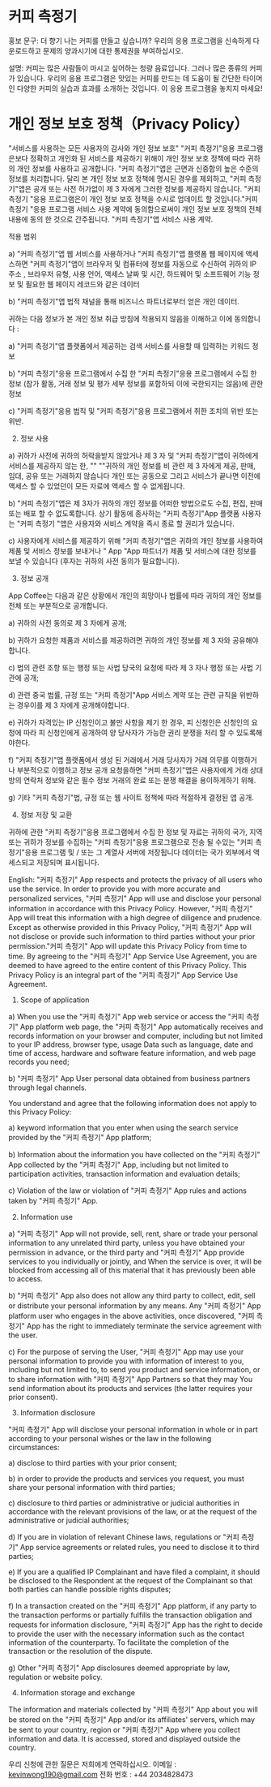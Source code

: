 # 커피 측정기

홍보 문구:
더 향기 나는 커피를 만들고 싶습니까? 우리의 응용 프로그램을 신속하게 다운로드하고 문제의 양과시기에 대한 통제권을 부여하십시오.

설명:
커피는 많은 사람들이 마시고 싶어하는 청량 음료입니다. 그러나 많은 종류의 커피가 있습니다. 우리의 응용 프로그램은 맛있는 커피를 만드는 데 도움이 될 간단한 타이머 인 다양한 커피의 실습과 효과를 소개하는 것입니다. 이 응용 프로그램을 놓치지 마세요!


# 개인 정보 보호 정책（Privacy Policy）

"서비스를 사용하는 모든 사용자의 감사와 개인 정보 보호" "커피 측정기"응용 프로그램은보다 정확하고 개인화 된 서비스를 제공하기 위해이 개인 정보 보호 정책에 따라 귀하의 개인 정보를 사용하고 공개합니다. "커피 측정기"앱은 근면과 신중함의 높은 수준의 정보를 처리합니다. 달리 본 개인 정보 보호 정책에 명시된 경우를 제외하고, "커피 측정기"앱은 공개 또는 사전 허가없이 제 3 자에게 그러한 정보를 제공하지 않습니다. "커피 측정기 "응용 프로그램은이 개인 정보 보호 정책을 수시로 업데이트 할 것입니다."커피 측정기 "응용 프로그램 서비스 사용 계약에 동의함으로써이 개인 정보 보호 정책의 전체 내용에 동의 한 것으로 간주됩니다. "커피 측정기"앱 서비스 사용 계약.

적용 범위

a) "커피 측정기"앱 웹 서비스를 사용하거나 "커피 측정기"앱 플랫폼 웹 페이지에 액세스하면 "커피 측정기"앱이 브라우저 및 컴퓨터에 정보를 자동으로 수신하여 귀하의 IP 주소 , 브라우저 유형, 사용 언어, ​​액세스 날짜 및 시간, 하드웨어 및 소프트웨어 기능 정보 및 필요한 웹 페이지 레코드와 같은 데이터

b) "커피 측정기"앱 법적 채널을 통해 비즈니스 파트너로부터 얻은 개인 데이터.

귀하는 다음 정보가 본 개인 정보 취급 방침에 적용되지 않음을 이해하고 이에 동의합니다 :

a) "커피 측정기"앱 플랫폼에서 제공하는 검색 서비스를 사용할 때 입력하는 키워드 정보

b) "커피 측정기"응용 프로그램에서 수집 한 "커피 측정기"응용 프로그램에서 수집 한 정보 (참가 활동, 거래 정보 및 평가 세부 정보를 포함하되 이에 국한되지는 않음)에 관한 정보

c) "커피 측정기"응용 법칙 및 "커피 측정기"응용 프로그램에서 취한 조치의 위반 또는 위반.

2. 정보 사용

a) 귀하가 사전에 귀하의 허락을받지 않았거나 제 3 자 및 "커피 측정기"앱이 귀하에게 서비스를 제공하지 않는 한, "" ""귀하의 개인 정보를 비 관련 제 3 자에게 제공, 판매, 임대, 공유 또는 거래하지 않습니다 개인 또는 공동으로 그리고 서비스가 끝나면 이전에 액세스 할 수 있었던이 모든 자료에 액세스 할 수 없게됩니다.

b) "커피 측정기"앱은 제 3자가 귀하의 개인 정보를 어떠한 방법으로도 수집, 편집, 판매 또는 배포 할 수 없도록합니다. 상기 활동에 종사하는 "커피 측정기"App 플랫폼 사용자는 "커피 측정기 "앱은 사용자와 서비스 계약을 즉시 종료 할 권리가 있습니다.

c) 사용자에게 서비스를 제공하기 위해 "커피 측정기"앱은 귀하의 개인 정보를 사용하여 제품 및 서비스 정보를 보내거나 " App "App 파트너가 제품 및 서비스에 대한 정보를 보낼 수 있습니다 (후자는 귀하의 사전 동의가 필요합니다).

3. 정보 공개

App Coffee는 다음과 같은 상황에서 개인의 희망이나 법률에 따라 귀하의 개인 정보를 전체 또는 부분적으로 공개합니다.

a) 귀하의 사전 동의로 제 3 자에게 공개;

b) 귀하가 요청한 제품과 서비스를 제공하려면 귀하의 개인 정보를 제 3 자와 공유해야합니다.

c) 법의 관련 조항 또는 행정 또는 사법 당국의 요청에 따라 제 3 자나 행정 또는 사법 기관에 공개;

d) 관련 중국 법률, 규정 또는 "커피 측정기"App 서비스 계약 또는 관련 규칙을 위반하는 경우이를 제 3 자에게 공개해야합니다.

e) 귀하가 자격있는 IP 신청인이고 불만 사항을 제기 한 경우, 피 신청인은 신청인의 요청에 따라 피 신청인에게 공개하여 양 당사자가 가능한 권리 분쟁을 처리 할 수 ​​있도록해야한다.

f) "커피 측정기"앱 플랫폼에서 생성 된 거래에서 거래 당사자가 거래 의무를 이행하거나 부분적으로 이행하고 정보 공개 요청을하면 "커피 측정기"앱은 사용자에게 거래 상대방의 연락처 정보와 같은 필수 정보 거래의 완료 또는 분쟁 해결을 용이하게하기 위해.

g) 기타 "커피 측정기"법, 규정 또는 웹 사이트 정책에 따라 적절하게 결정된 앱 공개.

4. 정보 저장 및 교환

귀하에 관한 "커피 측정기"응용 프로그램에서 수집 한 정보 및 자료는 귀하의 국가, 지역 또는 귀하가 정보를 수집하는 "커피 측정기"응용 프로그램으로 전송 될 수있는 "커피 측정기"응용 프로그램 및 / 또는 그 계열사 서버에 저장됩니다 데이터는 국가 외부에서 액세스되고 저장되며 표시됩니다.

English:
"커피 측정기" App respects and protects the privacy of all users who use the service. In order to provide you with more accurate and personalized services, "커피 측정기" App will use and disclose your personal information in accordance with this Privacy Policy. However, "커피 측정기" App will treat this information with a high degree of diligence and prudence. Except as otherwise provided in this Privacy Policy, "커피 측정기" App will not disclose or provide such information to third parties without your prior permission."커피 측정기" App will update this Privacy Policy from time to time. By agreeing to the "커피 측정기" App Service Use Agreement, you are deemed to have agreed to the entire content of this Privacy Policy. This Privacy Policy is an integral part of the "커피 측정기" App Service Use Agreement.

1. Scope of application

a) When you use the "커피 측정기" App web service or access the "커피 측정기" App platform web page, the "커피 측정기" App automatically receives and records information on your browser and computer, including but not limited to your IP address, browser type, usage Data such as language, date and time of access, hardware and software feature information, and web page records you need;

b) "커피 측정기" App User personal data obtained from business partners through legal channels.

You understand and agree that the following information does not apply to this Privacy Policy:

a) keyword information that you enter when using the search service provided by the "커피 측정기" App platform;

b) Information about the information you have collected on the "커피 측정기" App collected by the "커피 측정기" App, including but not limited to participation activities, transaction information and evaluation details;

c) Violation of the law or violation of "커피 측정기" App rules and actions taken by "커피 측정기" App.

2. Information use

a) "커피 측정기" App will not provide, sell, rent, share or trade your personal information to any unrelated third party, unless you have obtained your permission in advance, or the third party and "커피 측정기" App provide services to you individually or jointly, and When the service is over, it will be blocked from accessing all of this material that it has previously been able to access.

b) "커피 측정기" App also does not allow any third party to collect, edit, sell or distribute your personal information by any means. Any "커피 측정기" App platform user who engages in the above activities, once discovered, "커피 측정기" App has the right to immediately terminate the service agreement with the user.

c) For the purpose of serving the User, "커피 측정기" App may use your personal information to provide you with information of interest to you, including but not limited to, to send you product and service information, or to share information with "커피 측정기" App Partners so that they may You send information about its products and services (the latter requires your prior consent).

3. Information disclosure

"커피 측정기" App will disclose your personal information in whole or in part according to your personal wishes or the law in the following circumstances:

a) disclose to third parties with your prior consent;

b) in order to provide the products and services you request, you must share your personal information with third parties;

c) disclosure to third parties or administrative or judicial authorities in accordance with the relevant provisions of the law, or at the request of the administrative or judicial authorities;

d) If you are in violation of relevant Chinese laws, regulations or "커피 측정기" App service agreements or related rules, you need to disclose it to third parties;

e) If you are a qualified IP Complainant and have filed a complaint, it should be disclosed to the Respondent at the request of the Complainant so that both parties can handle possible rights disputes;

f) In a transaction created on the "커피 측정기" App platform, if any party to the transaction performs or partially fulfills the transaction obligation and requests for information disclosure, "커피 측정기" App has the right to decide to provide the user with the necessary information such as the contact information of the counterparty. To facilitate the completion of the transaction or the resolution of the dispute.

g) Other "커피 측정기" App disclosures deemed appropriate by law, regulation or website policy.

4. Information storage and exchange

The information and materials collected by "커피 측정기" App about you will be stored on the "커피 측정기" App and/or its affiliates' servers, which may be sent to your country, region or "커피 측정기" App where you collect information and data. It is accessed, stored and displayed outside the country.


우리 신청에 관한 질문은 저희에게 연락하십시오.
이메일 : kevinwong190@gmail.com
전화 번호 : +44 2034828473
